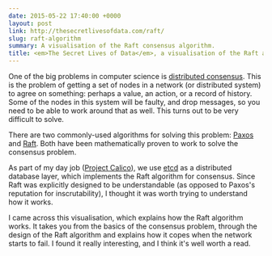 ```yaml
---
date: 2015-05-22 17:40:00 +0000
layout: post
link: http://thesecretlivesofdata.com/raft/
slug: raft-algorithm
summary: A visualisation of the Raft consensus algorithm.
title: <em>The Secret Lives of Data</em>, a visualisation of the Raft algorithm
---
```


One of the big problems in computer science is [distributed consensus](https://en.wikipedia.org/wiki/Consensus_(computer_science)). This is the problem of getting a set of nodes in a network (or distributed system) to agree on something: perhaps a value, an action, or a record of history. Some of the nodes in this system will be faulty, and drop messages, so you need to be able to work around that as well. This turns out to be very difficult to solve.

There are two commonly-used algorithms for solving this problem: [Paxos](https://en.wikipedia.org/wiki/Paxos_(computer_science)) and [Raft](https://en.wikipedia.org/wiki/Raft_(computer_science)). Both have been mathematically proven to work to solve the consensus problem.

As part of my day job ([Project Calico](http://www.projectcalico.org/)), we use [etcd](https://github.com/coreos/etcd) as a distributed database layer, which implements the Raft algorithm for consensus. Since Raft was explicitly designed to be understandable (as opposed to Paxos's reputation for inscrutability), I thought it was worth trying to understand how it works.

I came across this visualisation, which explains how the Raft algorithm works. It takes you from the basics of the consensus problem, through the design of the Raft algorithm and explains how it copes when the network starts to fail. I found it really interesting, and I think it's well worth a read.